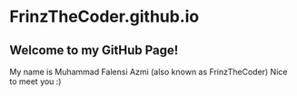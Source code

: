 # FrinzTheCoder.github.io

## Welcome to my GitHub Page!

My name is Muhammad Falensi Azmi (also known as FrinzTheCoder)
Nice to meet you :)
